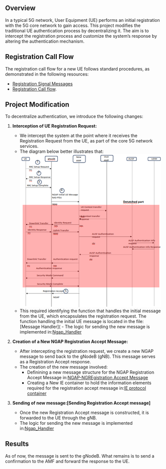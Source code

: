 ## Overview
In a typical 5G network, User Equipment (UE) performs an initial registration with the 5G core network to gain access. This project modifies the traditional UE authentication process by decentralizing it. The aim is to intercept the registration process and customize the system’s response by altering the authentication mechanism.

## Registration Call Flow
The registration call flow for a new UE follows standard procedures, as demonstrated in the following resources:
- [Registration Signal Messages](https://www.eventhelix.com/5G/standalone-access-registration/details/5g-standalone-access-registration.pdf) 
- [Registration Call flow](https://www.eventhelix.com/5g/standalone-access-registration/5g-standalone-access-registration.pdf).
 
## Project Modification
To decentralize authentication, we introduce the following changes:
1. **Interception of UE Registration Request:**
    - We intercept the system at the point where it receives the Registration Request from the UE, as part of the core 5G network services.
    - The diagram below better illustrates that:
    ![Proposed Registration Architecture](../registration_image.png)
    - This required identifying the function that handles the initial message from the UE, which encapsulates the registration request. The function handling the initial UE message is located in the file:[Message Handler](    - The logic for sending the new message is implemented in:[Ngap_Handler](ngap-handler.c)

2. **Creation of a New NGAP Registration Accept Message:**
    - After intercepting the registration request, we create a new NGAP message to send back to the gNodeB (gNB). This message serves as a Registration Accept response.
    - The creation of the new message involved:
        + Definining a new message structure for the NGAP Registration Accept Message in:[NGAP-NGREgistration Accept Message](../../lib/asn1c/ngap/NGAP_NGRegistrationAccept.c)
        + Creating a New IE container to hold the information elements required for the registration accept message in:[IE protocol container](../../lib/asn1c/ngap/NGAP_ProtocolIE-Container.h)

3. **Sending of new message:[Sending Registration Accept message]**
    - Once the new Registration Accept message is constructed, it is forwarded to the UE through the gNB.
    - The logic for sending the new message is implemented in:[Ngap_Handler](ngap-handler.c)

## Results 
As of now, the message is sent to the gNodeB. What remains is to send a confirmation to the AMF and forward the response to the UE.
```bash

